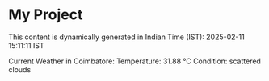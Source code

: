 # My Project

This content is dynamically generated in Indian Time (IST): 2025-02-11 15:11:11 IST


Current Weather in Coimbatore:
Temperature: 31.88 °C
Condition: scattered clouds
